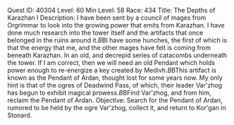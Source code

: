Quest ID: 40304
Level: 60
Min Level: 58
Race: 434
Title: The Depths of Karazhan I
Description: I have been sent by a council of mages from Orgrimmar to look into the growing power that emits from Karazhan. I have done much research into the tower itself and the artifacts that once belonged in the ruins around it.$B$BI have some hunches, the first of which is that the energy that me, and the other mages have felt is coming from beneath Karazhan. In an old, and decrepid series of catacombs underneath the tower. If I am correct, then we will need an old Pendant which holds power enough to re-energize a key created by Medivh.$B$BThis artifact is known as the Pendant of Ardan, thought lost for some years now. My only hint is that of the ogres of Deadwind Pass, of which, their leader Var'zhog has begun to exhibit magical prowess.$B$BFind Var'zhog, and from him, reclaim the Pendant of Ardan.
Objective: Search for the Pendant of Ardan, rumored to be held by the ogre Var'zhog, collect it, and return to Kor'gan in Stonard.
